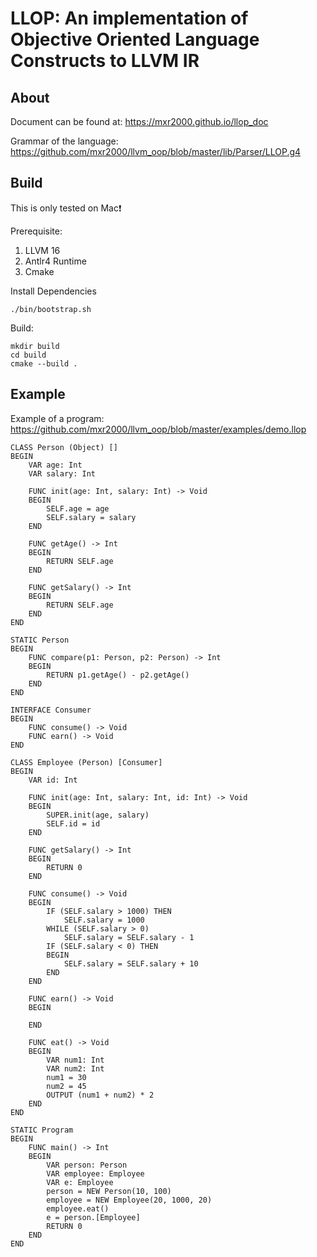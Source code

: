 # LLOP: An implementation of Objective Oriented Language Constructs to LLVM IR

## About

Document can be found at:
https://mxr2000.github.io/llop_doc

Grammar of the language: https://github.com/mxr2000/llvm_oop/blob/master/lib/Parser/LLOP.g4

## Build
This is only tested on Mac❗

Prerequisite:

1. LLVM 16
2. Antlr4 Runtime
3. Cmake

Install Dependencies
```shell
./bin/bootstrap.sh
```

Build:

```shell
mkdir build
cd build
cmake --build .
```


## Example

Example of a program: https://github.com/mxr2000/llvm_oop/blob/master/examples/demo.llop

```
CLASS Person (Object) []
BEGIN
    VAR age: Int
    VAR salary: Int

    FUNC init(age: Int, salary: Int) -> Void
    BEGIN
        SELF.age = age
        SELF.salary = salary
    END

    FUNC getAge() -> Int
    BEGIN
        RETURN SELF.age
    END

    FUNC getSalary() -> Int
    BEGIN
        RETURN SELF.age
    END
END

STATIC Person
BEGIN
    FUNC compare(p1: Person, p2: Person) -> Int
    BEGIN
        RETURN p1.getAge() - p2.getAge()
    END
END

INTERFACE Consumer
BEGIN
    FUNC consume() -> Void
    FUNC earn() -> Void
END

CLASS Employee (Person) [Consumer]
BEGIN
    VAR id: Int

    FUNC init(age: Int, salary: Int, id: Int) -> Void
    BEGIN
        SUPER.init(age, salary)
        SELF.id = id
    END

    FUNC getSalary() -> Int
    BEGIN
        RETURN 0
    END

    FUNC consume() -> Void
    BEGIN
        IF (SELF.salary > 1000) THEN
            SELF.salary = 1000
        WHILE (SELF.salary > 0)
            SELF.salary = SELF.salary - 1
        IF (SELF.salary < 0) THEN
        BEGIN
            SELF.salary = SELF.salary + 10
        END
    END

    FUNC earn() -> Void
    BEGIN

    END

    FUNC eat() -> Void
    BEGIN
        VAR num1: Int
        VAR num2: Int
        num1 = 30
        num2 = 45
        OUTPUT (num1 + num2) * 2
    END
END

STATIC Program
BEGIN
    FUNC main() -> Int
    BEGIN
        VAR person: Person
        VAR employee: Employee
        VAR e: Employee
        person = NEW Person(10, 100)
        employee = NEW Employee(20, 1000, 20)
        employee.eat()
        e = person.[Employee]
        RETURN 0
    END
END

```